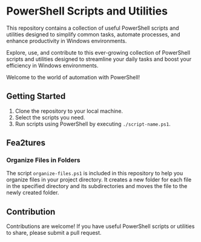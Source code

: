 # PowerShell Scripts and Utilities

This repository contains a collection of useful PowerShell scripts and utilities designed to simplify common tasks, automate processes, and enhance productivity in Windows environments.

Explore, use, and contribute to this ever-growing collection of PowerShell scripts and utilities designed to streamline your daily tasks and boost your efficiency in Windows environments.

Welcome to the world of automation with PowerShell!

## Getting Started

1. Clone the repository to your local machine.
2. Select the scripts you need.
3. Run scripts using PowerShell by executing `./script-name.ps1`.

## Fea2tures

### Organize Files in Folders

The script `organize-files.ps1` is included in this repository to help you organize files in your project directory. It creates a new folder for each file in the specified directory and its subdirectories and moves the file to the newly created folder.

## Contribution

Contributions are welcome! If you have useful PowerShell scripts or utilities to share, please submit a pull request.
